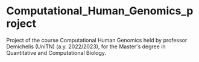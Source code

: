 # Computational_Human_Genomics_project
Project of the course Computational Human Genomics held by professor Demichelis (UniTN) (a.y. 2022/2023), for the Master's degree in Quantitative and Computational Biology.
